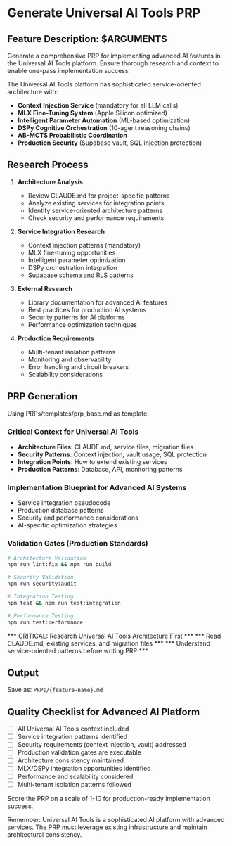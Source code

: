 # Generate Universal AI Tools PRP

## Feature Description: $ARGUMENTS

Generate a comprehensive PRP for implementing advanced AI features in the Universal AI Tools platform. Ensure thorough research and context to enable one-pass implementation success.

The Universal AI Tools platform has sophisticated service-oriented architecture with:
- **Context Injection Service** (mandatory for all LLM calls)
- **MLX Fine-Tuning System** (Apple Silicon optimized)
- **Intelligent Parameter Automation** (ML-based optimization)
- **DSPy Cognitive Orchestration** (10-agent reasoning chains)
- **AB-MCTS Probabilistic Coordination**
- **Production Security** (Supabase vault, SQL injection protection)

## Research Process

1. **Architecture Analysis**
   - Review CLAUDE.md for project-specific patterns
   - Analyze existing services for integration points
   - Identify service-oriented architecture patterns
   - Check security and performance requirements

2. **Service Integration Research**
   - Context injection patterns (mandatory)
   - MLX fine-tuning opportunities
   - Intelligent parameter optimization
   - DSPy orchestration integration
   - Supabase schema and RLS patterns

3. **External Research**
   - Library documentation for advanced AI features
   - Best practices for production AI systems
   - Security patterns for AI platforms
   - Performance optimization techniques

4. **Production Requirements**
   - Multi-tenant isolation patterns
   - Monitoring and observability
   - Error handling and circuit breakers
   - Scalability considerations

## PRP Generation

Using PRPs/templates/prp_base.md as template:

### Critical Context for Universal AI Tools
- **Architecture Files**: CLAUDE.md, service files, migration files
- **Security Patterns**: Context injection, vault usage, SQL protection
- **Integration Points**: How to extend existing services
- **Production Patterns**: Database, API, monitoring patterns

### Implementation Blueprint for Advanced AI Systems
- Service integration pseudocode
- Production database patterns
- Security and performance considerations
- AI-specific optimization strategies

### Validation Gates (Production Standards)
```bash
# Architecture Validation
npm run lint:fix && npm run build

# Security Validation  
npm run security:audit

# Integration Testing
npm test && npm run test:integration

# Performance Testing
npm run test:performance
```

*** CRITICAL: Research Universal AI Tools Architecture First ***
*** Read CLAUDE.md, existing services, and migration files ***
*** Understand service-oriented patterns before writing PRP ***

## Output
Save as: `PRPs/{feature-name}.md`

## Quality Checklist for Advanced AI Platform
- [ ] All Universal AI Tools context included
- [ ] Service integration patterns identified
- [ ] Security requirements (context injection, vault) addressed
- [ ] Production validation gates are executable
- [ ] Architecture consistency maintained
- [ ] MLX/DSPy integration opportunities identified
- [ ] Performance and scalability considered
- [ ] Multi-tenant isolation patterns followed

Score the PRP on a scale of 1-10 for production-ready implementation success.

Remember: Universal AI Tools is a sophisticated AI platform with advanced services. The PRP must leverage existing infrastructure and maintain architectural consistency.